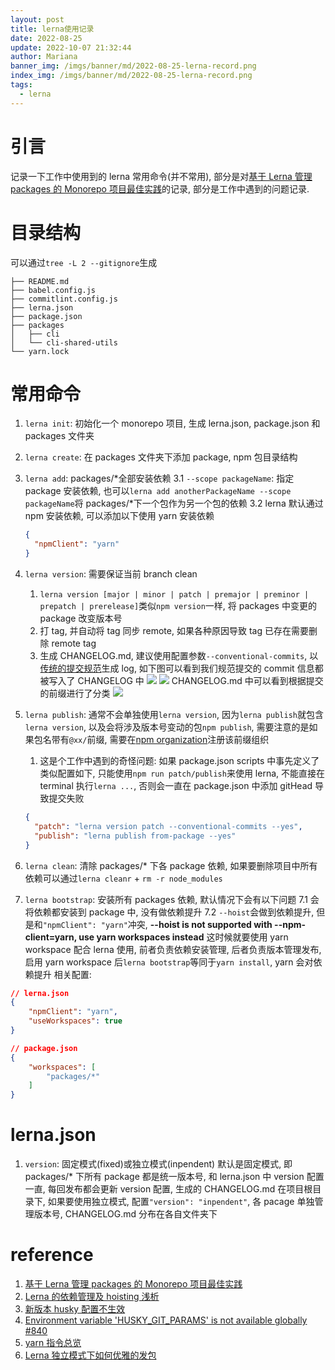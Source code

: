 ```yaml
---
layout: post
title: lerna使用记录
date: 2022-08-25
update: 2022-10-07 21:32:44
author: Mariana
banner_img: /imgs/banner/md/2022-08-25-lerna-record.png
index_img: /imgs/banner/md/2022-08-25-lerna-record.png
tags:
  - lerna
---
```


# 引言

记录一下工作中使用到的 lerna 常用命令(并不常用), 部分是对[基于 Lerna 管理 packages 的 Monorepo 项目最佳实践](https://juejin.cn/post/6844903911095025678#heading-2)的记录, 部分是工作中遇到的问题记录.

# 目录结构

可以通过`tree -L 2 --gitignore`生成

```
├── README.md
├── babel.config.js
├── commitlint.config.js
├── lerna.json
├── package.json
├── packages
│   ├── cli
│   └── cli-shared-utils
└── yarn.lock
```

# 常用命令

1. `lerna init`: 初始化一个 monorepo 项目, 生成 lerna.json, package.json 和 packages 文件夹
2. `lerna create`: 在 packages 文件夹下添加 package, npm 包目录结构
3. `lerna add`: packages/\*全部安装依赖
   3.1 `--scope packageName`: 指定 package 安装依赖, 也可以`lerna add anotherPackageName --scope packageName`将 packages/\*下一个包作为另一个包的依赖
   3.2 lerna 默认通过 npm 安装依赖, 可以添加以下使用 yarn 安装依赖

   ```json
   {
     "npmClient": "yarn"
   }
   ```

4. `lerna version`: 需要保证当前 branch clean

   1. `lerna version [major | minor | patch | premajor | preminor | prepatch | prerelease]`类似`npm version`一样, 将 packages 中变更的 package 改变版本号
   2. 打 tag, 并自动将 tag 同步 remote, 如果各种原因导致 tag 已存在需要删除 remote tag
   3. 生成 CHANGELOG.md, 建议使用配置参数`--conventional-commits`, 以[传统的提交规范](https://conventionalcommits.org/)生成 log, 如下图可以看到我们规范提交的 commit 信息都被写入了 CHANGELOG 中
      ![](https://dev.azure.com/HealMSlin/8544be09-1224-4eb0-824b-90c4ec9d49ee/_apis/git/repositories/7a27a721-4c93-4ecf-8258-d5422217b60a/items?path=%2F1661445238686_7737.png&versionDescriptor%5BversionOptions%5D=0&versionDescriptor%5BversionType%5D=0&versionDescriptor%5Bversion%5D=master&resolveLfs=true&%24format=octetStream&api-version=5.0)
      ![](https://dev.azure.com/HealMSlin/8544be09-1224-4eb0-824b-90c4ec9d49ee/_apis/git/repositories/7a27a721-4c93-4ecf-8258-d5422217b60a/items?path=%2F1661445271386_3522.png&versionDescriptor%5BversionOptions%5D=0&versionDescriptor%5BversionType%5D=0&versionDescriptor%5Bversion%5D=master&resolveLfs=true&%24format=octetStream&api-version=5.0)
      CHANGELOG.md 中可以看到根据提交的前缀进行了分类
      ![](https://dev.azure.com/HealMSlin/8544be09-1224-4eb0-824b-90c4ec9d49ee/_apis/git/repositories/7a27a721-4c93-4ecf-8258-d5422217b60a/items?path=%2F1661931145247_8800.png&versionDescriptor%5BversionOptions%5D=0&versionDescriptor%5BversionType%5D=0&versionDescriptor%5Bversion%5D=master&resolveLfs=true&%24format=octetStream&api-version=5.0)

5. `lerna publish`: 通常不会单独使用`lerna version`, 因为`lerna publish`就包含`lerna version`, 以及会将涉及版本号变动的包`npm publish`, 需要注意的是如果包名带有`@xx/`前缀, 需要在[npm organization](https://www.npmjs.com/org/create)注册该前缀组织
   1. 这是个工作中遇到的奇怪问题: 如果 package.json scripts 中事先定义了类似配置如下, 只能使用`npm run patch/publish`来使用 lerna, 不能直接在 terminal 执行`lerna ...`, 否则会一直在 package.json 中添加 gitHead 导致提交失败
   ```json
   {
     "patch": "lerna version patch --conventional-commits --yes",
     "publish": "lerna publish from-package --yes"
   }
   ```
6. `lerna clean`: 清除 packages/\* 下各 package 依赖, 如果要删除项目中所有依赖可以通过`lerna cleanr` + `rm -r node_modules`
7. `lerna bootstrap`: 安装所有 packages 依赖, 默认情况下会有以下问题
   7.1 会将依赖都安装到 package 中, 没有做依赖提升
   7.2 `--hoist`会做到依赖提升, 但是和`"npmClient": "yarn"`冲突, **--hoist is not supported with --npm-client=yarn, use yarn workspaces instead**
   这时候就要使用 yarn workspace 配合 lerna 使用, 前者负责依赖安装管理, 后者负责版本管理发布, 启用 yarn workspace 后`lerna bootstrap`等同于`yarn install`, yarn 会对依赖提升
   相关配置:

```json
// lerna.json
{
	"npmClient": "yarn",
	"useWorkspaces": true
}

// package.json
{
	"workspaces": [
		"packages/*"
	]
}
```

# lerna.json

1. `version`: 固定模式(fixed)或独立模式(inpendent)
   默认是固定模式, 即 packages/\* 下所有 package 都是统一版本号, 和 lerna.json 中 version 配置一直, 每回发布都会更新 version 配置, 生成的 CHANGELOG.md 在项目根目录下, 如果要使用独立模式, 配置`"version": "inpendent"`, 各 pacage 单独管理版本号, CHANGELOG.md 分布在各自文件夹下

# reference

1. [基于 Lerna 管理 packages 的 Monorepo 项目最佳实践](https://juejin.cn/post/6844903911095025678)
2. [Lerna 的依赖管理及 hoisting 浅析](https://yrq110.me/post/tool/how-lerna-manage-package-dependencies/)
3. [新版本 husky 配置不生效](https://www.cnblogs.com/ly0612/p/15545803.html)
4. [Environment variable 'HUSKY_GIT_PARAMS' is not available globally #840](https://github.com/typicode/husky/issues/840)
5. [yarn 指令总览](http://www.febeacon.com/lerna-docs-zh-cn/routes/commands/)
6. [Lerna 独立模式下如何优雅的发包](https://juejin.cn/post/7012622147726082055)
